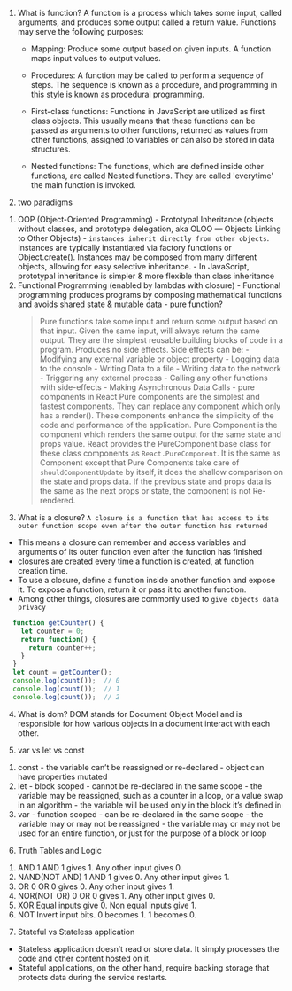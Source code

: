 1. What is function?
  A function is a process which takes some input, called arguments, and produces some output called a return value. Functions may serve the following purposes:
    - Mapping: Produce some output based on given inputs. A function maps input values to output values.
    - Procedures: A function may be called to perform a sequence of steps. The sequence is known as a procedure, and programming in this style is known as procedural programming.
    
    - First-class functions: Functions in JavaScript are utilized as first class objects. This usually means that these functions can be passed as arguments to other functions, returned as values from other functions, assigned to variables or can also be stored in data structures.
    - Nested functions: The functions, which are defined inside other functions, are called Nested functions. They are called 'everytime' the main function is invoked.

2. two paradigms
  1) OOP (Object-Oriented Programming)
    - Prototypal Inheritance (objects without classes, and prototype delegation, aka OLOO — Objects Linking to Other Objects)
    - `instances inherit directly from other objects`. Instances are typically instantiated via factory functions or Object.create(). Instances may be composed from many different objects, allowing for easy selective inheritance.
    - In JavaScript, prototypal inheritance is simpler & more flexible than class inheritance
  2) Functional Programming (enabled by lambdas with closure)
    - Functional programming produces programs by composing mathematical functions and avoids shared state & mutable data
    - pure function?
      > Pure functions take some input and return some output based on that input. Given the same input, will always return the same output.
      > They are the simplest reusable building blocks of code in a program.
      > Produces no side effects.
      > Side effects can be:
          - Modifying any external variable or object property
          - Logging data to the console
          - Writing Data to a file
          - Writing data to the network
          - Triggering any external process
          - Calling any other functions with side-effects
          - Making Asynchronous Data Calls
    - pure components in React
      > Pure components are the simplest and fastest components. They can replace any component which only has a render(). These components enhance the simplicity of the code and performance of the application.
      > Pure Component is the component which renders the same output for the same state and props value.
      > React provides the PureComponent base class for these class components as `React.PureComponent`. It is the same as Component except that Pure Components take care of `shouldComponentUpdate` by itself, it does the shallow comparison on the state and props data. If the previous state and props data is the same as the next props or state, the component is not Re-rendered.

3. What is a closure?
`A closure is a function that has access to its outer function scope even after the outer function has returned`
  - This means a closure can remember and access variables and arguments of its outer function even after the function has finished
  - closures are created every time a function is created, at function creation time.
  - To use a closure, define a function inside another function and expose it. To expose a function, return it or pass it to another function.
  - Among other things, closures are commonly used to `give objects data privacy`

```javascript
  function getCounter() {
    let counter = 0;
    return function() {
      return counter++;
    }
  }
  let count = getCounter();
  console.log(count());  // 0
  console.log(count());  // 1
  console.log(count());  // 2
  ```

4. What is dom?
DOM stands for Document Object Model and is responsible for how various objects in a document interact with each other. 

5. var vs let vs const
  1) const
    - the variable can’t be reassigned or re-declared
    - object can have properties mutated
  2) let
    - block scoped
    - cannot be re-declared in the same scope
    - the variable may be reassigned, such as a counter in a loop, or a value swap in an algorithm
    - the variable will be used only in the block it’s defined in
  3) var
    - function scoped
    - can be re-declared in the same scope
    - the variable may or may not be reassigned
    - the variable may or may not be used for an entire function, or just for the purpose of a block or loop


6. Truth Tables and Logic
  1) AND
    1 AND 1 gives 1. Any other input gives 0.
  2) NAND(NOT AND)
    1 AND 1 gives 0. Any other input gives 1.
  3) OR
    0 OR 0 gives 0. Any other input gives 1.
  4) NOR(NOT OR)
    0 OR 0 gives 1. Any other input gives 0.
  5) XOR
    Equal inputs give 0. Non equal inputs give 1.
  6) NOT
    Invert input bits. 0 becomes 1. 1 becomes 0.


7. Stateful vs Stateless application
  - Stateless application doesn’t read or store data. It simply processes the code and other content hosted on it.
  - Stateful applications, on the other hand, require backing storage that protects data during the service restarts.